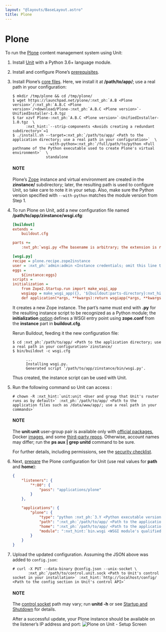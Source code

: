 ```yaml
---
layout: "@layouts/BaseLayout.astro"
title: Plone
---
```

# Plone

To run the [Plone](https://plone.org) content management system using Unit:

1. Install [Unit](../installation.md#installation-precomp-pkgs) with a Python 3.6+ language module.
2. Install and configure Plone’s [prerequisites](https://docs.plone.org/manage/installing/requirements.html).
3. Install Plone’s [core files](https://docs.plone.org/manage/installing/installation.html).  Here, we install it at **/path/to/app/**;
   use a real path in your configuration:
   ```console
   $ mkdir /tmp/plone && cd /tmp/plone/
   $ wget https://launchpad.net/plone/:nxt_ph:`A.B <Plone version>`/:nxt_ph:`A.B.C <Plone version>`/+download/Plone-:nxt_ph:`A.B.C <Plone version>`-UnifiedInstaller-1.0.tgz
   $ tar xzvf Plone-:nxt_ph:`A.B.C <Plone version>`-UnifiedInstaller-1.0.tgz  \
         :nxt_hint:`--strip-components <Avoids creating a redundant subdirectory>`=1
   $ ./install.sh --target=:nxt_ph:`/path/to/app/ <Path to the application directory; use a real path in your configuration>`  \
                  --with-python=:nxt_ph:`/full/path/to/python <Full pathname of the Python executable used to create Plone's virtual environment>`  \
                  standalone
   ```

   #### NOTE
   Plone’s [Zope](https://plone.org/what-is-plone/zope) instance and
   virtual environment are created in the **zinstance/** subdirectory;
   later, the resulting path is used to configure Unit, so take care to note
   it in your setup.  Also, make sure the Python version specified with
   `--with-python` matches the module version from Step 1.
4. To run Plone on Unit, add a new configuration file named
   **/path/to/app/zinstance/wsgi.cfg**:
   ```cfg
   [buildout]
   extends =
       buildout.cfg

   parts +=
       :nxt_ph:`wsgi.py <The basename is arbitrary; the extension is required to make the resulting Python module discoverable>`

   [wsgi.py]
   recipe = plone.recipe.zope2instance
   user = :nxt_ph:`admin:admin <Instance credentials; omit this line to configure them interactively>`
   eggs =
       ${instance:eggs}
   scripts =
   initialization =
       from Zope2.Startup.run import make_wsgi_app
       wsgiapp = make_wsgi_app({}, '${buildout:parts-directory}:nxt_hint:`/instance/etc/zope.conf <Path to the Zope instance's configuration>`')
       def application(*args, **kwargs):return wsgiapp(*args, **kwargs)
   ```

   It creates a new Zope instance.  The part’s name must end with **.py**
   for the resulting instance script to be recognized as a Python module; the
   **initialization** [option](https://pypi.org/project/plone.recipe.zope2instance/#common-options)
   defines a WSGI entry point using **zope.conf** from the **instance**
   part in **buildout.cfg**.

   Rerun Buildout, feeding it the new configuration file:
   ```console
   $ cd :nxt_ph:`/path/to/app/ <Path to the application directory; use a real path in your configuration>`zinstance/
   $ bin/buildout -c wsgi.cfg

         ...
         Installing wsgi.py.
         Generated script '/path/to/app/zinstance/bin/wsgi.py'.
   ```

   Thus created, the instance script can be used with Unit.
5. Run the following command so Unit can access :
   ```console
   # chown -R :nxt_hint:`unit:unit <User and group that Unit's router runs as by default>` :nxt_ph:`/path/to/app/ <Path to the application files such as /data/www/app/; use a real path in your commands>`
   ```

   #### NOTE
   The **unit:unit** user-group pair is available only with [official
   packages](../installation.md#installation-precomp-pkgs), Docker [images](../installation.md#installation-docker), and some [third-party repos](../installation.md#installation-community-repos).  Otherwise, account names may differ; run
   the **ps aux | grep unitd** command to be sure.

   For further details, including permissions, see the [security checklist](security.md#security-apps).
6. Next, [prepare](../configuration.md#configuration-python) the Plone configuration for Unit
   (use real values for **path** and **home**):
   ```json
   {
       "listeners": {
           "*:80": {
               "pass": "applications/plone"
           }
       },

       "applications": {
           "plone": {
               "type": "python :nxt_ph:`3.Y <Python executable version used to install Plone>`",
               "path": ":nxt_ph:`/path/to/app/ <Path to the application directory; use a real path in your configuration>`zinstance/",
               "home": ":nxt_ph:`/path/to/app/ <Path to the application directory; use a real path in your configuration>`zinstance/",
               "module": ":nxt_hint:`bin.wsgi <WSGI module's qualified name with extension omitted>`"
           }
       }
   }
   ```
7. Upload the updated configuration.  Assuming the JSON above was added to
   `config.json`:
   ```console
   # curl -X PUT --data-binary @config.json --unix-socket \
          :nxt_ph:`/path/to/control.unit.sock <Path to Unit's control socket in your installation>` :nxt_hint:`http://localhost/config/ <Path to the config section in Unit's control API>`
   ```

   #### NOTE
   The [control socket](../controlapi.md#configuration-socket) path may vary; run
   **unitd -h** or see [Startup and Shutdown](source.md#source-startup) for details.

   After a successful update, your Plone instance should be available on the
   listener’s IP address and port:
   ![Plone on Unit - Setup Screen](/plone.png)
